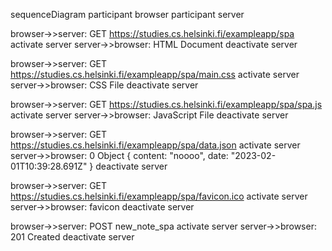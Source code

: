 sequenceDiagram
participant browser
participant server

browser->>server: GET https://studies.cs.helsinki.fi/exampleapp/spa
activate server
server->>browser: HTML Document
deactivate server

browser->>server: GET https://studies.cs.helsinki.fi/exampleapp/spa/main.css
activate server
server->>browser: CSS File
deactivate server

browser->>server: GET https://studies.cs.helsinki.fi/exampleapp/spa/spa.js
activate server
server->>browser: JavaScript File
deactivate server

browser->>server: GET https://studies.cs.helsinki.fi/exampleapp/spa/data.json
activate server
server->>browser: 0 Object { content: "noooo", date: "2023-02-01T10:39:28.691Z" }
deactivate server

browser->>server: GET https://studies.cs.helsinki.fi/exampleapp/spa/favicon.ico
activate server
server->>browser: favicon
deactivate server

browser->>server: POST new_note_spa
activate server
server->>browser: 201 Created
deactivate server
